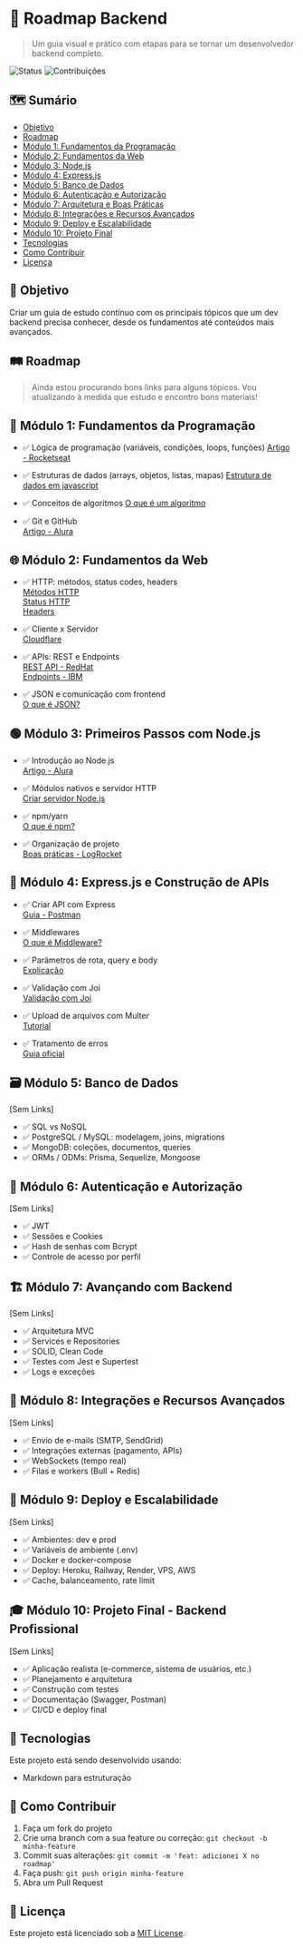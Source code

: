 # 🚀 Roadmap Backend

> Um guia visual e prático com etapas para se tornar um desenvolvedor backend completo.

![Status](https://img.shields.io/badge/status-em%20desenvolvimento-yellow)
![Contribuições](https://img.shields.io/badge/contribuições-bem%20vindas-brightgreen)


## 🗺️ Sumário

- [Objetivo](#objetivo)
- [Roadmap](#roadmap)
- [Módulo 1: Fundamentos da Programação](#módulo-1-fundamentos-da-programação)
- [Módulo 2: Fundamentos da Web](#módulo-2-fundamentos-da-web)
- [Módulo 3: Node.js](#módulo-3-primeiros-passos-com-nodejs)
- [Módulo 4: Express.js](#módulo-4-expressjs-e-construção-de-apis)
- [Módulo 5: Banco de Dados](#módulo-5-banco-de-dados)
- [Módulo 6: Autenticação e Autorização](#módulo-6-autenticação-e-autorização)
- [Módulo 7: Arquitetura e Boas Práticas](#módulo-7-avançando-com-backend)
- [Módulo 8: Integrações e Recursos Avançados](#módulo-8-integrações-e-recursos-avançados)
- [Módulo 9: Deploy e Escalabilidade](#módulo-9-deploy-e-escalabilidade)
- [Módulo 10: Projeto Final](#módulo-10-projeto-final---backend-profissional)
- [Tecnologias](#tecnologias)
- [Como Contribuir](#como-contribuir)
- [Licença](#licença)


## 🎯 Objetivo

Criar um guia de estudo contínuo com os principais tópicos que um dev backend precisa conhecer, desde os fundamentos até conteúdos mais avançados.


## 🛤️ Roadmap

> Ainda estou procurando bons links para alguns tópicos. Vou atualizando à medida que estudo e encontro bons materiais!


## 📘 Módulo 1: Fundamentos da Programação

- ✅ Lógica de programação (variáveis, condições, loops, funções)
  [Artigo - Rocketseat](https://www.rocketseat.com.br/blog/artigos/post/logica-de-programacao-para-iniciantes-em-programacao)
  
- ✅ Estruturas de dados (arrays, objetos, listas, mapas)
  [Estrutura de dados em javascript](https://dev.to/trinity_/estruturas-de-dados-em-javascript-com-exemplos-de-codigo-4an0)
  
- ✅ Conceitos de algoritmos
  [O que é um algoritmo](https://www.datacamp.com/pt/blog/what-is-an-algorithm)
  
- ✅ Git e GitHub  
  [Artigo - Alura](https://www.alura.com.br/artigos/o-que-e-git-github)


## 🌐 Módulo 2: Fundamentos da Web

- ✅ HTTP: métodos, status codes, headers  
  [Métodos HTTP](https://developer.mozilla.org/pt-BR/docs/Web/HTTP/Reference/Methods)  
  [Status HTTP](https://developer.mozilla.org/pt-BR/docs/Web/HTTP/Reference/Status)  
  [Headers](https://developer.mozilla.org/pt-BR/docs/Web/HTTP/Reference/Headers)

- ✅ Cliente x Servidor  
  [Cloudflare](https://www.cloudflare.com/pt-br/learning/serverless/glossary/client-side-vs-server-side/)

- ✅ APIs: REST e Endpoints  
  [REST API - RedHat](https://www.redhat.com/pt-br/topics/api/what-is-a-rest-api)  
  [Endpoints - IBM](https://www.ibm.com/br-pt/topics/api-endpoint)

- ✅ JSON e comunicação com frontend  
  [O que é JSON?](https://www.glideapps.com/blog/what-is-json)


## 🟢 Módulo 3: Primeiros Passos com Node.js

- ✅ Introdução ao Node.js  
  [Artigo - Alura](https://www.alura.com.br/artigos/node-js)

- ✅ Módulos nativos e servidor HTTP  
  [Criar servidor Node.js](https://www.alura.com.br/artigos/criar-servidor-node-js-sem-apoio-frameworks)

- ✅ npm/yarn  
  [O que é npm?](https://www.hostinger.com.br/tutoriais/o-que-e-npm)

- ✅ Organização de projeto  
  [Boas práticas - LogRocket](https://blog.logrocket.com/node-js-project-architecture-best-practices/)


## 🔧 Módulo 4: Express.js e Construção de APIs

- ✅ Criar API com Express  
  [Guia - Postman](https://blog.postman.com/how-to-create-a-rest-api-with-node-js-and-express/)

- ✅ Middlewares  
  [O que é Middleware?](https://www.redhat.com/pt-br/topics/middleware/what-is-middleware)

- ✅ Parâmetros de rota, query e body  
  [Explicação](https://medium.com/@aidana1529/understanding-the-difference-between-req-params-req-body-and-req-query-e9cf01fc3150)

- ✅ Validação com Joi  
  [Validação com Joi](https://abbaslanbay.medium.com/introduction-to-joi-validation-in-node-js-express-c33eba38f4ae)

- ✅ Upload de arquivos com Multer  
  [Tutorial](https://consolelog.com.br/upload-de-arquivos-imagens-utilizando-multer-express-nodejs/)

- ✅ Tratamento de erros  
  [Guia oficial](https://expressjs.com/en/guide/error-handling.html)


## 🗃️ Módulo 5: Banco de Dados

[Sem Links]

- ✅ SQL vs NoSQL
- ✅ PostgreSQL / MySQL: modelagem, joins, migrations
- ✅ MongoDB: coleções, documentos, queries
- ✅ ORMs / ODMs: Prisma, Sequelize, Mongoose


## 🔐 Módulo 6: Autenticação e Autorização

[Sem Links]

- ✅ JWT
- ✅ Sessões e Cookies
- ✅ Hash de senhas com Bcrypt
- ✅ Controle de acesso por perfil


## 🏗️ Módulo 7: Avançando com Backend

[Sem Links]

- ✅ Arquitetura MVC
- ✅ Services e Repositories
- ✅ SOLID, Clean Code
- ✅ Testes com Jest e Supertest
- ✅ Logs e exceções


## 🔌 Módulo 8: Integrações e Recursos Avançados

[Sem Links]

- ✅ Envio de e-mails (SMTP, SendGrid)
- ✅ Integrações externas (pagamento, APIs)
- ✅ WebSockets (tempo real)
- ✅ Filas e workers (Bull + Redis)


## 🚀 Módulo 9: Deploy e Escalabilidade

[Sem Links]

- ✅ Ambientes: dev e prod
- ✅ Variáveis de ambiente (.env)
- ✅ Docker e docker-compose
- ✅ Deploy: Heroku, Railway, Render, VPS, AWS
- ✅ Cache, balanceamento, rate limit


## 🎓 Módulo 10: Projeto Final - Backend Profissional

[Sem Links]

- ✅ Aplicação realista (e-commerce, sistema de usuários, etc.)
- ✅ Planejamento e arquitetura
- ✅ Construção com testes
- ✅ Documentação (Swagger, Postman)
- ✅ CI/CD e deploy final


## 🧰 Tecnologias

Este projeto está sendo desenvolvido usando:
- Markdown para estruturação


## 🤝 Como Contribuir

1. Faça um fork do projeto
2. Crie uma branch com a sua feature ou correção: `git checkout -b minha-feature`
3. Commit suas alterações: `git commit -m 'feat: adicionei X no roadmap'`
4. Faça push: `git push origin minha-feature`
5. Abra um Pull Request


## 📄 Licença

Este projeto está licenciado sob a [MIT License](https://mit-license.org/).
